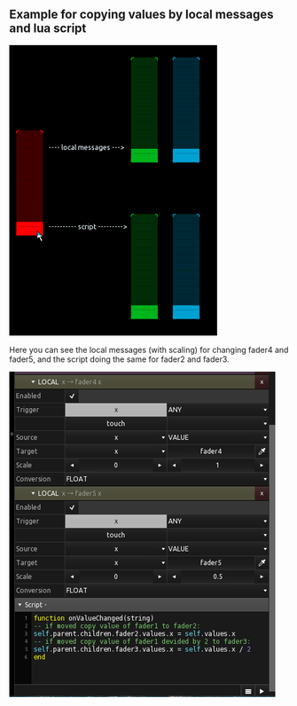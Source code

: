 ## Example for copying values by local messages and lua script

![moving faders](preview.gif)

Here you can see the local messages (with scaling) for changing fader4 and fader5, and the script doing the same for fader2 and fader3.

![moving faders](preview2.png)
